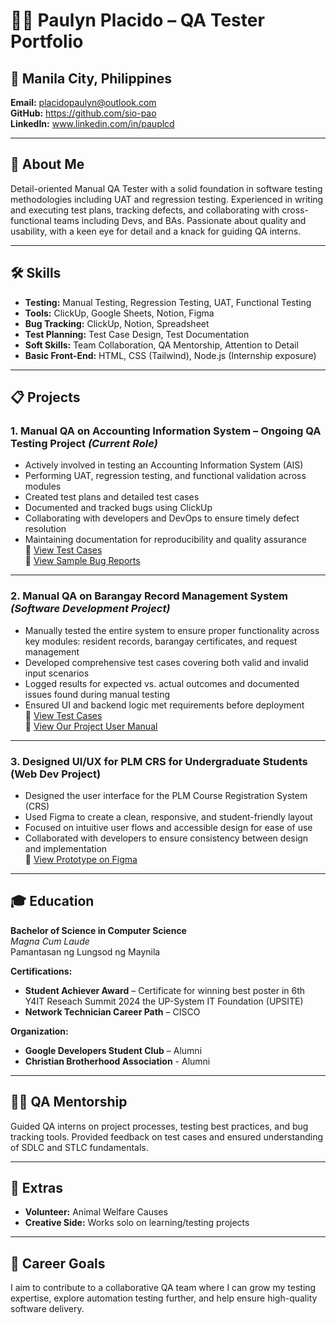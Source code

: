 # 👩‍💻 Paulyn Placido – QA Tester Portfolio

## 📍 Manila City, Philippines  
**Email:** placidopaulyn@outlook.com  
**GitHub:** https://github.com/sio-pao  
**LinkedIn:** www.linkedin.com/in/pauplcd  

---

## 🧩 About Me

Detail-oriented Manual QA Tester with a solid foundation in software testing methodologies including UAT and regression testing. Experienced in writing and executing test plans, tracking defects, and collaborating with cross-functional teams including Devs, and BAs. Passionate about quality and usability, with a keen eye for detail and a knack for guiding QA interns.

---

## 🛠️ Skills

- **Testing:** Manual Testing, Regression Testing, UAT, Functional Testing  
- **Tools:** ClickUp, Google Sheets, Notion, Figma  
- **Bug Tracking:** ClickUp, Notion, Spreadsheet  
- **Test Planning:** Test Case Design, Test Documentation  
- **Soft Skills:** Team Collaboration, QA Mentorship, Attention to Detail  
- **Basic Front-End:** HTML, CSS (Tailwind), Node.js (Internship exposure)

---

## 📋 Projects

### 1. **Manual QA on Accounting Information System – Ongoing QA Testing Project** *(Current Role)*
- Actively involved in testing an Accounting Information System (AIS)
- Performing UAT, regression testing, and functional validation across modules
- Created test plans and detailed test cases  
- Documented and tracked bugs using ClickUp  
- Collaborating with developers and DevOps to ensure timely defect resolution
- Maintaining documentation for reproducibility and quality assurance  
🔗 [View Test Cases](https://github.com/sio-pao/qa-portfolio/blob/main/Makati%20AIS%20Bug%20Tracker.xlsx)  
🔗 [View Sample Bug Reports](https://github.com/sio-pao/qa-portfolio/blob/main/Bug%20Reports%20using%20ClickUp%20Tool.pdf)

---

### 2. **Manual QA on Barangay Record Management System** *(Software Development Project)*  
- Manually tested the entire system to ensure proper functionality across key modules: resident records, barangay certificates, and request management
- Developed comprehensive test cases covering both valid and invalid input scenarios
- Logged results for expected vs. actual outcomes and documented issues found during manual testing
- Ensured UI and backend logic met requirements before deployment  
🔗 [View Test Cases](https://github.com/sio-pao/qa-portfolio/blob/main/BRMS-Test-Cases.xlsx)  
🔗 [View Our Project User Manual](https://github.com/sio-pao/qa-portfolio/blob/main/BRMS-User-Manual.pdf)

---

### 3. **Designed UI/UX for PLM CRS for Undergraduate Students (Web Dev Project)**  
- Designed the user interface for the PLM Course Registration System (CRS)
- Used Figma to create a clean, responsive, and student-friendly layout
- Focused on intuitive user flows and accessible design for ease of use
- Collaborated with developers to ensure consistency between design and implementation  
🔗 [View Prototype on Figma](https://www.figma.com/proto/ycJyjJg0kq22FgiUI3paHN/PLM-CRS--Undergrad---Grad-?node-id=1121-11197&t=HgjUf8ARc0jSrKuW-1&scaling=scale-down&content-scaling=fixed&page-id=0%3A1&starting-point-node-id=227%3A2372&show-proto-sidebar=1)

---

## 🎓 Education

**Bachelor of Science in Computer Science**  
*Magna Cum Laude*  
Pamantasan ng Lungsod ng Maynila

**Certifications:**
- **Student Achiever Award** – Certificate for winning best poster in 6th Y4IT Reseach Summit 2024 the UP-System IT Foundation (UPSITE)  
- **Network Technician Career Path** – CISCO

**Organization:**
- **Google Developers Student Club** – Alumni
- **Christian Brotherhood Association** - Alumni

---

## 👩‍🏫 QA Mentorship

Guided QA interns on project processes, testing best practices, and bug tracking tools. Provided feedback on test cases and ensured understanding of SDLC and STLC fundamentals.

---

## 🐾 Extras

- **Volunteer:** Animal Welfare Causes  
- **Creative Side:** Works solo on learning/testing projects  

---

## 📌 Career Goals

I aim to contribute to a collaborative QA team where I can grow my testing expertise, explore automation testing further, and help ensure high-quality software delivery.


